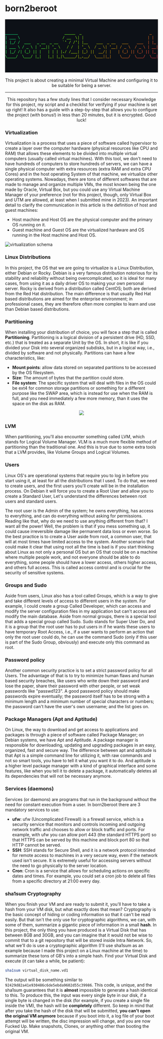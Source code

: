 # born2beroot

<p align="center">
    <img src="./printscreen.png"/>
</p>

<p align="center" >This project is about creating a minimal Virtual Machine and configuring it to be suitable for being a server.</p>

---
<p align="center">
    This repository has a few study lines that I consider necessary Knowledge for this project, my script and a checklist for verifying if your machine is set up right! It also has a guide with a step-by-step that allows you to configure the project (with bonus!) in less than 20 minutes, but it is encrypted. Good luck!
</p>

### Virtualization
Virtualization is a process that uses a piece of software called hypervisor to create a layer over the computer hardware (physical resources like CPU and RAM) that allows these elements to be divided into multiple virtual computers (usually called virtual machines). With this tool, we don't need to have hundreds of computers to store hundreds of servers, we can have a single physical computer with extra resources (extra RAM and extra CPU Cores) and in the host operating System of that machine, we virtualize other operating systems. Nowadays, there are tons of different softwares that are made to manage and organize multiple VMs, the most known being the one made by Oracle, Virtual Box, but you could use any Virtual Machine Manager of your preference (not for this project, though, only Virtual Box and UTM are allowed, at least when I submitted mine in 2023). An important detail to clarify the communication in this article is the definition of host and guest machines:
- Host machine and Host OS are the physical computer and the primary OS running on it.
- Guest machine and Guest OS are the virtualized hardware and OS running in the Host machine and Host OS.

![virtualization schema](https://miro.medium.com/v2/resize:fit:720/format:webp/1*tGNOcvn9OhITm_7H8Livmg.png)

### Linux Distributions
In this project, the OS that we are going to virtualize is a Linux Distribution, either Debian or Rocky. Debian is a very famous distribution notorious for its stability and reliability without being overcomplicated, so it is ideal for many cases, from using it as a daily driver OS to making your own personal server. Rocky is derived from a distribution called CentOS; both are derived from the Red Hat distribution. The main difference is that usually Red Hat based distributions are aimed for the enterprise environment; in professional cases, they are therefore often more complex to learn and use than Debian based distributions.

### Partitioning
When installing your distribution of choice, you will face a step that is called **Partitioning**. Partitioning is a logical division of a persistent drive (HD, SSD, etc.) that is treated as a separate Unit by the OS. In short, it is like if you divided your Disk into several organized subdisks, but in a logical way, i.e., divided by software and not physically. Partitions can have a few characteristics, like:
- **Mount points**: allow data stored on separated partitions to be accessed by the OS filesystem.
- **Size**: The amount of bytes that the partition could store.
- **File system**:  The specific system that will deal with files in the OS could be ext4 for common storage partitions or something for a different purpose like the SWAP area, which is instead for use when the RAM is full, and you need immediately a few more memory, than it uses the space on the disk as RAM. 

<p align="center">
<img src="http://www.novell.com/zh-cn/documentation/nw5/nw5/usserver/sdiskenu/graphics/dsk_002a.gif">
</p>

### LVM
When partitioning, you'll also encounter something called LVM, which stands for Logical Volume Manager. VLM is a much more flexible method of partitioning than the traditional one. And this is true due to some extra tools that a LVM provides, like Volume Groups and Logical Volumes.

### Users
Linux OS's are operational systems that require you to log in before you start using it, at least for all the distributions that I used. To do that, we need to create users, and the first users you'll create will be in the installation process. On Debian it will force you to create a Root User and allow you to create a Standard User, Let's understand the differences between root users and standard users. 

The root user is the Admin of the system; he owns everything, has access to everything, and can do everything without asking for permissions. Reading like that, why do we need to use anything different from that? I want all the power! Well, the problem is that if you mess something up, it could cause irreversible damage like permanent data loss or even worse. So the best practice is to create a User aside from root, a common user, that will at most times have limited access to the system. Another scenario that could make it clear that using root all the time is bad is if you start thinking about Linux as not only a personal OS but an OS that could be on a machine where multiple people work, and not everyone should be able to do everything, some people should have a lower access, others higher access, and others full access. This is called access control and is crucial for the security of sensitive systems.

### Groups and Sudo
Aside from users, Linux also has a tool called Groups, which is a way to give and take different levels of access to different users in the system. For example, I could create a group Called Developer, which can access and modify the server configuration files in my application but can't access and modify the main database. Aside from normal groups, there is a special tool that adds a special group called Sudo. Sudo stands for Super User Do, and it is a group that the root user has to put users in if he wants these users to have temporary Root Access, i.e., if a user wants to perform an action that only the root user could do, he can use the command Sudo (only if this user is part of the Sudo Group, obviously) and execute only this command as root.

### Password policy
Another common security practice is to set a strict password policy for all Users. The advantage of that is to try to minimize human flaws and human based security breaches, like users who write down their password and lose the paper, share their password with other people, or set weak passwords like "passwd123". A good password policy should make passwords expire eventually; the password itself has to be strong with a minimum length and a minimum number of special characters or numbers; the password can't have the user's own  username; and the list goes on.

### Package Managers (Apt and Aptitude)
On Linux, the way to download and get access to applications and packages is through a piece of software called Package Manager; on Debian systems, we have Apt and Aptitude. A package manager is responsible for downloading, updating and upgrading packages in an easy, organized, fast and secure way. The difference between apt and aptitude is that Apt is a simple command line for utilizing it, with raw commands and not so smart tools, you have to tell it what you want it to do. And aptitude is a higher level package manager with a kind of graphical interface and some features, like when you tell it to delete a package, it automatically deletes all its dependencies that will not be necessary anymore.

### Services (daemons)
Services (or daemons) are programs that run in the background without the need for constant execution from a user. In born2beroot there are 3 mandatory services to use:
- **ufw**: ufw (Uncomplicated Firewall) is a firewall service, which is a security service that monitors and controls incoming and outgoing network traffic and chooses to allow or block traffic and ports. For example, with ufw you can allow port 443 (the standard HTTPS port) so that HTTPS can be served by this machine and block port 80 so that HTTP cannot be served.
- **SSH**: SSH stands for Secure Shell, and it is a network protocol intended for remote access to machines in a very secure way, even if the network used isn't secure. It is extremely useful for accessing servers without the need to go physically to the server location.
- **Cron**: Cron is a service that allows for scheduling actions on specific dates and times. For example, you could set a cron job to delete all files from a specific directory at 21:00 every day.

### sha1sum Cryptography
When you finish your VM and are ready to submit it, you'll have to take a hash from your VM disk, but what exactly does that mean? Cryptography is the basic concept of hiding or coding information so that it can't be read easily. But that isn't the only use for cryptographic algorithms, we can, with some of them, summarize a gigantic piece of information in a small **hash**. In this project, the only thing you have produced is a Virtual Disk that has between 8GB and 30GB, and you can imagine that it would not be wise to commit that to a git repository that will be stored inside Intra Network. So, what we'll do is use a cryptographic algorithm (I'll use sha1sum as an example because I made this project on a Linux machine at the time) to summarize these tons of GB's into a simple hash. Find your Virtual Disk and execute (it can take a while, be patient):
```bash
sha1sum virtual_disk_name.vd1
```
The output will be something similar to `92429d82a41e930486c6de5ebda9602d55c39986`. This code, is unique, and the sha1sum guarantees that it is **almost** impossible to generate a hash identical to this. To produce this, the input was every single byte in our disk, if a single byte is changed in the disk (for example, if you create a single file inside the VM), the hash will be **completely** different. So keep in mind that after you take the hash of the disk that will be submitted, **you can't open the original VM anymore** because if you boot into it, a log file of your boot attempt will be written, the disc impression will change, and you are now Fucked Up. Make snapshots, Clones, or anything other than booting the original VM.

